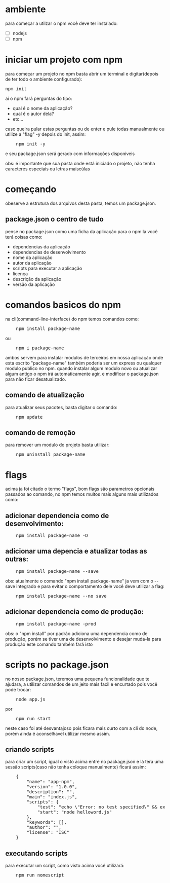 # ambiente
para começar a utilzar o npm você deve ter instalado:

- [ ] nodejs
- [ ] npm

# iniciar um projeto com npm

para começar um projeto no npm basta abrir um terminal e digitar(depois de ter todo o ambiente configurado):

<pre>
npm init
</pre>

ai o npm fará perguntas do tipo:

- qual é o nome da aplicação?
- qual é o autor dela?
- etc...

caso queira pular estas perguntas ou de enter e pule todas manualmente
ou utilize a "flag" -y depois do init, assim:

<pre>
    npm init -y
</pre>

e seu package.json será gerado com informações disponiveis

obs: é importante que sua pasta onde está iniciado o projeto,
não tenha caracteres especiais ou letras maiscúlas

# começando

obeserve a estrutura dos arquivos desta pasta, temos um package.json.

## package.json o centro de tudo
pense no package.json como uma ficha da aplicação para o npm
la você terá coisas como:

- dependencias da aplicação
- dependencias de desenvolvimento
- nome da aplicação
- autor da aplicação 
- scripts para executar a aplicação
- licença
- descrição da aplicação
- versão da aplicação

# comandos basicos do npm

na cli(command-line-interface) do npm temos comandos como:

<pre>
    npm install package-name
</pre>

ou

<pre>
    npm i package-name
</pre>

ambos servem para instalar modulos de terceiros em nossa aplicação
onde esta escrito "package-name" também poderia ser um express ou
qualquer modulo publico no npm. quando instalar algum modulo novo
ou atualizar algum antigo o npm irá automaticamente agir, e modificar
o package.json para não ficar desatualizado.

## comando de atualização

para atualizar seus pacotes, basta digitar o comando:

<pre>
    npm update
</pre>

## comando de remoção 

para remover um modulo do projeto basta utilizar:

<pre>
    npm uninstall package-name
</pre>

# flags 

acima ja foi citado o termo "flags", bom flags são parametros opcionais passados ao comando, no npm temos muitos mais alguns mais utilizados como:

## adicionar dependencia como de desenvolvimento:

<pre>
    npm install package-name -D
</pre>

## adicionar uma depencia e atualizar todas as outras:

<pre>
    npm install package-name --save
</pre>

obs: atualmente o comando "npm install package-name" ja vem com o --save integrado e para evitar o comportamento dele você deve utilizar a flag:

<pre>
    npm install package-name --no_save
</pre>

## adicionar dependencia como de produção:

<pre>
    npm install package-name -prod
</pre>

obs: o "npm install" por padrão adiciona uma dependencia como de produção, porém se tiver uma de desenvolvimento e desejar muda-la para produção este comando também fará isto

# scripts no package.json

no nosso package.json, teremos uma pequena funcionalidade que te ajudara, a utilizar comandos de um jeito mais facil e encurtado pois você pode trocar:

<pre>
    node app.js 
</pre>

por

<pre>
    npm run start
</pre>

neste caso foi até desvantajoso pois ficara mais curto com a cli do node, porém ainda é aconselhavel utilizar mesmo assim.

## criando scripts

para criar um script, igual o visto acima entre no package.json e lá tera uma sessão scripts(caso não tenha coloque manualmente) ficará assim:

<pre>
    {
        "name": "app-npm",
        "version": "1.0.0",
        "description": "",
        "main": "index.js",
        "scripts": {
            "test": "echo \"Error: no test specified\" && exit 1",
            "start": "node helloword.js"
        },
        "keywords": [],
        "author": "",
        "license": "ISC"
    }
</pre>

## executando scripts

para executar um script, como visto acima você utilizará:

<pre>
    npm run nomescript
</pre>